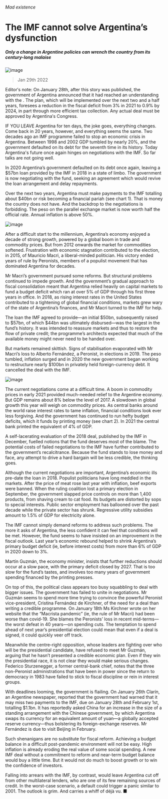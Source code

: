 ###### Mad existence
# The IMF cannot solve Argentina’s dysfunction 
##### Only a change in Argentine policies can wrench the country from its century-long malaise 
![image](images/20220129_AMD001_0.jpg) 
> Jan 29th 2022 
Editor′s note: On January 28th, after this story was published, the government of Argentina announced that it had reached an understanding with the . The plan, which will be implemented over the next two and a half years, foresees a reduction in the fiscal deficit from 3% in 2021 to 0.9% by 2024, in part through more efficient tax collection. Any actual deal must be approved by Argentina′s Congress.
IF YOU LEAVE Argentina for ten days, the joke goes, everything changes. Come back in 20 years, however, and everything seems the same. Two decades ago an IMF programme failed to stop an economic crisis in Argentina. Between 1998 and 2002 GDP tumbled by nearly 20%, and the government defaulted on its debt for the seventh time in its history. Today Argentina's future once again hinges on negotiations with the IMF. So far talks are not going well.
In 2020 Argentina’s government defaulted on its debt once again, leaving a $57bn loan provided by the IMF in 2018 in a state of limbo. The government is now negotiating with the fund, seeking an agreement which would revive the loan arrangement and delay repayments.

Over the next two years, Argentina must make payments to the IMF totalling about $40bn or risk becoming a financial pariah (see chart 1). That is money the country does not have. And the backdrop to the negotiations is forbidding. The peso on the parallel exchange market is now worth half the official rate. Annual inflation is above 50%.
![image](images/20220129_AMC090.png) 

After a difficult start to the millennium, Argentina’s economy enjoyed a decade of strong growth, powered by a global boom in trade and commodity prices. But from 2012 onwards the market for commodities softened. Frustration with economic stagnation contributed to the election, in 2015, of Mauricio Macri, a liberal-minded politician. His victory ended years of rule by Peronists, members of a populist movement that has dominated Argentina for decades.
Mr Macri’s government pursued some reforms. But structural problems continued to impede growth. And the government’s gradual approach to fiscal consolidation meant that Argentina relied heavily on capital markets to fund a budget deficit which ran at over 5% of GDP through his first three years in office. In 2018, as rising interest rates in the United States contributed to a tightening of global financial conditions, markets grew wary of the state of Argentina’s finances, and Mr Macri turned to the IMF for help.
The loan the IMF agreed to provide—an initial $50bn, subsequently raised to $57bn, of which $44bn was ultimately disbursed—was the largest in the fund’s history. It was intended to reassure markets and thus to restore the flow of private credit; the programme’s architects expected that much of the available money might never need to be handed over.
But markets remained skittish. Signs of stabilisation evaporated with Mr Macri’s loss to Alberto Fernández, a Peronist, in elections in 2019. The peso tumbled, inflation surged and in 2020 the new government began working to restructure nearly $100bn in privately held foreign-currency debt. It cancelled the deal with the IMF.
![image](images/20220129_AMC089.png) 

The current negotiations come at a difficult time. A boom in commodity prices in early 2021 provided much-needed relief to the Argentine economy. But GDP remains about 8% below the level of 2017. A slowdown in global growth this year will weigh on commodity prices. As central banks around the world raise interest rates to tame inflation, financial conditions look ever less forgiving. And the government has continued to run hefty budget deficits, which it funds by printing money (see chart 2). In 2021 the central bank printed the equivalent of 4% of GDP.
A self-lacerating evaluation of the 2018 deal, published by the IMF in December, fuelled notions that the fund deserves most of the blame. The potential costs of failed negotiations to the IMF have further contributed to the government’s recalcitrance. Because the fund stands to lose money and face, any attempt to drive a hard bargain will be less credible, the thinking goes.
Although the current negotiations are important, Argentina’s economic ills pre-date the loan in 2018. Populist politicians have long meddled in the markets. After the price of meat rose last year with inflation, beef exports were banned. When the ruling coalition lost a primary election in September, the government slapped price controls on more than 1,400 products, from shaving cream to cat food. Its budgets are distorted by sops to special interests. Public sector employment has ballooned over the past decade while the private sector has shrunk. Regressive utility subsidies amount to 1.5% of GDP for electricity alone.
The IMF cannot simply demand reforms to address such problems. The more it asks of Argentina, the less confident it can feel that conditions will be met. However, the fund seems to have insisted on an improvement in the fiscal outlook. Last year’s economic rebound helped to shrink Argentina’s primary budget deficit (ie, before interest costs) from more than 6% of GDP in 2020 down to 3%.
Martín Guzmán, the economy minister, insists that further reductions should occur at a slow pace, with the primary deficit closed by 2027. That is too slow for the fund’s tastes, and involves too many years of government spending financed by the printing presses.
On top of this, the political class appears too busy squabbling to deal with bigger issues. The government has failed to unite in negotiations. Mr Guzmán seems to spend more time trying to convince the powerful Peronist vice-president, Cristina Fernández de Kirchner, of the need for a deal than writing a credible programme. On January 18th Ms Kirchner wrote on her website that the “Macrista pandemic” (ie, the rule of Mr Macri) had been worse than covid-19. She blames the Peronists’ loss in recent mid-terms—the worst defeat in 40 years—on spending cuts. The temptation to spend ahead of next year’s presidential election could mean that even if a deal is signed, it could quickly veer off track.
Meanwhile the centre-right opposition, whose leaders are fighting over who will be the presidential candidate, have refused to meet Mr Guzmán, arguing that he hasn’t presented a credible economic plan. Even if they win the presidential race, it is not clear they would make serious changes. Federico Sturzenegger, a former central-bank chief, notes that the three non-Peronist administrations that have been in power since the return to democracy in 1983 have failed to stick to fiscal discipline or rein in interest groups.
With deadlines looming, the government is flailing. On January 26th Clarín, an Argentine newspaper, reported that the government had warned that it may miss two payments to the IMF, due on January 28th and February 1st, totalling $1.1bn. It has reportedly asked China for an increase in the size of a standing arrangement with the Chinese government, by which Argentina swaps its currency for an equivalent amount of yuan—a globally accepted reserve currency—thus bolstering its foreign-exchange reserves. Mr Fernández is due to visit Beijing in February.
Such shenanigans are no substitute for fiscal reform. Achieving a budget balance in a difficult post-pandemic environment will not be easy. High inflation is already eroding the real value of some social spending. A new IMF deal without a commitment to reform and near-term budget balance would buy a little time. But it would not do much to boost growth or to win the confidence of investors.
Falling into arrears with the IMF, by contrast, would leave Argentina cut off from other multilateral lenders, who are one of its few remaining sources of credit. In the worst-case scenario, a default could trigger a panic similar to 2001. The outlook is grim. And carries a whiff of déjà vu. ■
